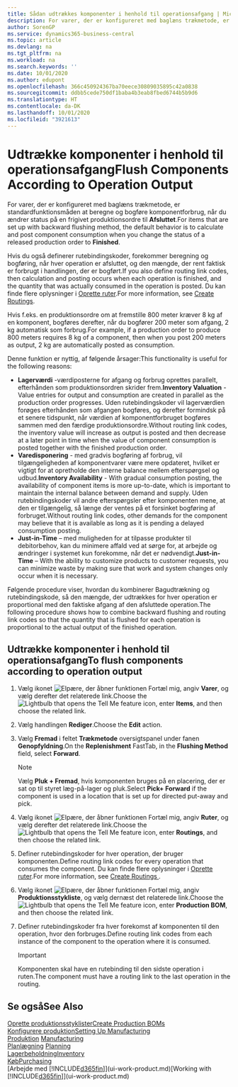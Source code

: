 ```yaml
---
title: Sådan udtrækkes komponenter i henhold til operationsafgang | Microsoft Docs
description: For varer, der er konfigureret med baglæns trækmetode, er standardfunktionsmåden at beregne og bogføre komponentforbrug, når du ændrer status på en frigivet produktionsordre til **Afsluttet**. Du kan finde flere oplysninger i Trækmetode.
author: SorenGP
ms.service: dynamics365-business-central
ms.topic: article
ms.devlang: na
ms.tgt_pltfrm: na
ms.workload: na
ms.search.keywords: ''
ms.date: 10/01/2020
ms.author: edupont
ms.openlocfilehash: 366c450924367ba70eece30809035895c42a0838
ms.sourcegitcommit: ddbb5cede750df1baba4b3eab8fbed6744b5b9d6
ms.translationtype: HT
ms.contentlocale: da-DK
ms.lasthandoff: 10/01/2020
ms.locfileid: "3921613"
---
```

# <a name="flush-components-according-to-operation-output"></a><span data-ttu-id="dee59-104">Udtrække komponenter i henhold til operationsafgang</span><span class="sxs-lookup"><span data-stu-id="dee59-104">Flush Components According to Operation Output</span></span>
<span data-ttu-id="dee59-105">For varer, der er konfigureret med baglæns trækmetode, er standardfunktionsmåden at beregne og bogføre komponentforbrug, når du ændrer status på en frigivet produktionsordre til **Afsluttet**.</span><span class="sxs-lookup"><span data-stu-id="dee59-105">For items that are set up with backward flushing method, the default behavior is to calculate and post component consumption when you change the status of a released production order to **Finished**.</span></span>  

<span data-ttu-id="dee59-106">Hvis du også definerer rutebindingskoder, forekommer beregning og bogføring, når hver operation er afsluttet, og den mængde, der rent faktisk er forbrugt i handlingen, der er bogført.</span><span class="sxs-lookup"><span data-stu-id="dee59-106">If you also define routing link codes, then calculation and posting occurs when each operation is finished, and the quantity that was actually consumed in the operation is posted.</span></span> <span data-ttu-id="dee59-107">Du kan finde flere oplysninger i [Oprette ruter](production-how-to-create-routings.md).</span><span class="sxs-lookup"><span data-stu-id="dee59-107">For more information, see [Create Routings](production-how-to-create-routings.md).</span></span>  

<span data-ttu-id="dee59-108">Hvis f.eks. en produktionsordre om at fremstille 800 meter kræver 8 kg af en komponent, bogføres derefter, når du bogfører 200 meter som afgang, 2 kg automatisk som forbrug.</span><span class="sxs-lookup"><span data-stu-id="dee59-108">For example, if a production order to produce 800 meters requires 8 kg of a component, then when you post 200 meters as output, 2 kg are automatically posted as consumption.</span></span>  

<span data-ttu-id="dee59-109">Denne funktion er nyttig, af følgende årsager:</span><span class="sxs-lookup"><span data-stu-id="dee59-109">This functionality is useful for the following reasons:</span></span>  

-   <span data-ttu-id="dee59-110">**Lagerværdi** -værdiposterne for afgang og forbrug oprettes parallelt, efterhånden som produktionsordren skrider frem.</span><span class="sxs-lookup"><span data-stu-id="dee59-110">**Inventory Valuation** - Value entries for output and consumption are created in parallel as the production order progresses.</span></span> <span data-ttu-id="dee59-111">Uden rutebindingskoder vil lagerværdien forøges efterhånden som afgangen bogføres, og derefter formindsk på et senere tidspunkt, når værdien af komponentforbruget bogføres sammen med den færdige produktionsordre.</span><span class="sxs-lookup"><span data-stu-id="dee59-111">Without routing link codes, the inventory value will increase as output is posted and then decrease at a later point in time when the value of component consumption is posted together with the finished production order.</span></span>  
-   <span data-ttu-id="dee59-112">**Varedisponering** - med gradvis bogføring af forbrug, vil tilgængeligheden af komponentvarer være mere opdateret, hvilket er vigtigt for at opretholde den interne balance mellem efterspørgsel og udbud.</span><span class="sxs-lookup"><span data-stu-id="dee59-112">**Inventory Availability** - With gradual consumption posting, the availability of component items is more up-to-date, which is important to maintain the internal balance between demand and supply.</span></span> <span data-ttu-id="dee59-113">Uden rutebindingskoder vil andre efterspørgsler efter komponenten mene, at den er tilgængelig, så længe der ventes på et forsinket bogføring af forbruget.</span><span class="sxs-lookup"><span data-stu-id="dee59-113">Without routing link codes, other demands for the component may believe that it is available as long as it is pending a delayed consumption posting.</span></span>  
-   <span data-ttu-id="dee59-114">**Just-in-Time** – med muligheden for at tilpasse produkter til debitorbehov, kan du minimere affald ved at sørge for, at arbejde og ændringer i systemet kun forekomme, når det er nødvendigt.</span><span class="sxs-lookup"><span data-stu-id="dee59-114">**Just-in-Time** – With the ability to customize products to customer requests, you can minimize waste by making sure that work and system changes only occur when it is necessary.</span></span>  

<span data-ttu-id="dee59-115">Følgende procedure viser, hvordan du kombinerer Bagudtrækning og rutebindingskode, så den mængde, der udtrækkes for hver operation er proportional med den faktiske afgang af den afsluttede operation.</span><span class="sxs-lookup"><span data-stu-id="dee59-115">The following procedure shows how to combine backward flushing and routing link codes so that the quantity that is flushed for each operation is proportional to the actual output of the finished operation.</span></span>  

## <a name="to-flush-components-according-to-operation-output"></a><span data-ttu-id="dee59-116">Udtrække komponenter i henhold til operationsafgang</span><span class="sxs-lookup"><span data-stu-id="dee59-116">To flush components according to operation output</span></span>  
1.  <span data-ttu-id="dee59-117">Vælg ikonet ![Elpære, der åbner funktionen Fortæl mig](media/ui-search/search_small.png "Fortæl mig, hvad du vil foretage dig"), angiv **Varer**, og vælg derefter det relaterede link.</span><span class="sxs-lookup"><span data-stu-id="dee59-117">Choose the ![Lightbulb that opens the Tell Me feature](media/ui-search/search_small.png "Tell me what you want to do") icon, enter **Items**, and then choose the related link.</span></span>  
2.  <span data-ttu-id="dee59-118">Vælg handlingen **Rediger**.</span><span class="sxs-lookup"><span data-stu-id="dee59-118">Choose the **Edit** action.</span></span>  
3.  <span data-ttu-id="dee59-119">Vælg **Fremad** i feltet **Trækmetode** oversigtspanel under fanen **Genopfyldning**.</span><span class="sxs-lookup"><span data-stu-id="dee59-119">On the **Replenishment** FastTab, in the **Flushing Method** field, select **Forward**.</span></span>  

    > [!NOTE]  
    >  <span data-ttu-id="dee59-120">Vælg **Pluk + Fremad**, hvis komponenten bruges på en placering, der er sat op til styret læg-på-lager og pluk.</span><span class="sxs-lookup"><span data-stu-id="dee59-120">Select **Pick+ Forward** if the component is used in a location that is set up for directed put-away and pick.</span></span>  

4.  <span data-ttu-id="dee59-121">Vælg ikonet ![Elpære, der åbner funktionen Fortæl mig](media/ui-search/search_small.png "Fortæl mig, hvad du vil foretage dig"), angiv **Ruter**, og vælg derefter det relaterede link.</span><span class="sxs-lookup"><span data-stu-id="dee59-121">Choose the ![Lightbulb that opens the Tell Me feature](media/ui-search/search_small.png "Tell me what you want to do") icon, enter **Routings**, and then choose the related link.</span></span>  
5.  <span data-ttu-id="dee59-122">Definer rutebindingskoder for hver operation, der bruger komponenten.</span><span class="sxs-lookup"><span data-stu-id="dee59-122">Define routing link codes for every operation that consumes the component.</span></span> <span data-ttu-id="dee59-123">Du kan finde flere oplysninger i [Oprette ruter](production-how-to-create-routings.md).</span><span class="sxs-lookup"><span data-stu-id="dee59-123">For more information, see [Create Routings ](production-how-to-create-routings.md).</span></span>  
6.  <span data-ttu-id="dee59-124">Vælg ikonet ![Elpære, der åbner funktionen Fortæl mig](media/ui-search/search_small.png "Fortæl mig, hvad du vil foretage dig"), angiv **Produktionsstykliste**, og vælg dernæst det relaterede link.</span><span class="sxs-lookup"><span data-stu-id="dee59-124">Choose the ![Lightbulb that opens the Tell Me feature](media/ui-search/search_small.png "Tell me what you want to do") icon, enter **Production BOM**, and then choose the related link.</span></span>  
7.  <span data-ttu-id="dee59-125">Definer rutebindingskoder fra hver forekomst af komponenten til den operation, hvor den forbruges.</span><span class="sxs-lookup"><span data-stu-id="dee59-125">Define routing link codes from each instance of the component to the operation where it is consumed.</span></span>

    > [!IMPORTANT]  
    >  <span data-ttu-id="dee59-126">Komponenten skal have en rutebinding til den sidste operation i ruten.</span><span class="sxs-lookup"><span data-stu-id="dee59-126">The component must have a routing link to the last operation in the routing.</span></span>  

## <a name="see-also"></a><span data-ttu-id="dee59-127">Se også</span><span class="sxs-lookup"><span data-stu-id="dee59-127">See Also</span></span>  
[<span data-ttu-id="dee59-128">Oprette produktionsstyklister</span><span class="sxs-lookup"><span data-stu-id="dee59-128">Create Production BOMs</span></span>](production-how-to-create-production-boms.md)  
[<span data-ttu-id="dee59-129">Konfigurere produktion</span><span class="sxs-lookup"><span data-stu-id="dee59-129">Setting Up Manufacturing</span></span>](production-configure-production-processes.md)  
<span data-ttu-id="dee59-130">[Produktion](production-manage-manufacturing.md)  </span><span class="sxs-lookup"><span data-stu-id="dee59-130">[Manufacturing](production-manage-manufacturing.md)  </span></span>  
<span data-ttu-id="dee59-131">[Planlægning](production-planning.md) </span><span class="sxs-lookup"><span data-stu-id="dee59-131">[Planning](production-planning.md) </span></span>  
[<span data-ttu-id="dee59-132">Lagerbeholdning</span><span class="sxs-lookup"><span data-stu-id="dee59-132">Inventory</span></span>](inventory-manage-inventory.md)  
[<span data-ttu-id="dee59-133">Køb</span><span class="sxs-lookup"><span data-stu-id="dee59-133">Purchasing</span></span>](purchasing-manage-purchasing.md)  
<span data-ttu-id="dee59-134">[Arbejde med [!INCLUDE[d365fin](includes/d365fin_md.md)]](ui-work-product.md)</span><span class="sxs-lookup"><span data-stu-id="dee59-134">[Working with [!INCLUDE[d365fin](includes/d365fin_md.md)]](ui-work-product.md)</span></span>
